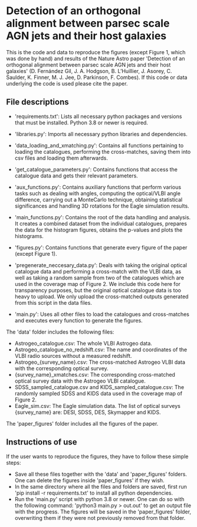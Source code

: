# Detection of an orthogonal alignment between parsec scale AGN jets and their host galaxies
This is the code and data to reproduce the figures (except Figure 1, which was done by hand) and results of the Nature Astro paper 'Detection of an orthogonal alignment between parsec scale AGN jets and their host galaxies' (D. Fernández Gil, J. A. Hodgson, B. L’Huillier, J. Asorey, C. Saulder, K. Finner, M. J. Jee, D. Parkinson, F. Combes). If this code or data underlying the code is used please cite the paper. 

## File descriptions

- 'requirements.txt': Lists all necessary python packages and versions that must be installed. Python 3.8 or newer is required.

- 'libraries.py': Imports all necessary python libraries and dependencies.

- 'data_loading_and_xmatching.py': Contains all functions pertaining to loading the catalogues, performing the cross-matches, saving them into csv files and loading them afterwards.

- 'get_catalogue_parameters.py': Contains functions that access the catalogue data and gets their relevant parameters.

- 'aux_functions.py': Contains auxiliary functions that perform various tasks such as dealing with angles, computing the optical/VLBI angle difference, carrying out a MonteCarlo technique, obtaining statistical significances and handling 3D rotations for the Eagle simulation results.

- 'main_functions.py': Contains the root of the data handling and analysis. It creates a combined dataset from the individual catalogues, prepares the data for the histogram figures, obtains the p-values and plots the histograms.

- 'figures.py': Contains functions that generate every figure of the paper (except Figure 1).

- 'pregenerate_neccesary_data.py': Deals with taking the original optical catalogue data and performing a cross-match with the VLBI data, as well as taking a random sample from two of the catalogues which are used in the coverage map of Figure 2. We include this code here for transparency purposes, but the original optical catalogue data is too heavy to upload. We only upload the cross-matched outputs generated from this script in the data files. 

- 'main.py': Uses all other files to load the catalogues and cross-matches and executes every function to generate the figures.

The 'data' folder includes the following files:
- Astrogeo_catalogue.csv: The whole VLBI Astrogeo data.
- Astrogeo_catalogue_no_redshift.csv: The name and coordinates of the VLBI radio sources without a measured redshift.
- Astrogeo_{survey_name}.csv: The cross-matched Astrogeo VLBI data with the corresponding optical survey.
- {survey_name}_xmatches.csv: The corresponding cross-matched optical survey data with the Astrogeo VLBI catalogue.
- SDSS_sampled_catalogue.csv and KIDS_sampled_catalogue.csv: The randomly sampled SDSS and KIDS data used in the coverage map of Figure 2.
- Eagle_sim.csv: The Eagle simulation data.
The list of optical surveys {survey_name} are: DESI, SDSS, DES, Skymapper and KIDS.

The 'paper_figures' folder includes all the figures of the paper. 

## Instructions of use
If the user wants to reproduce the figures, they have to follow these simple steps:
- Save all these files together with the 'data' and 'paper_figures' folders. One can delete the figures inside 'paper_figures' if they wish.
- In the same directory where all the files and folders are saved, first run 'pip install -r requirements.txt' to install all python dependencies.
- Run the 'main.py' script with python 3.8 or newer. One can do so with the following command: 'python3 main.py > out.out' to get an output file with the progress.
The figures will be saved in the 'paper_figures' folder, overwriting them if they were not previously removed from that folder.
